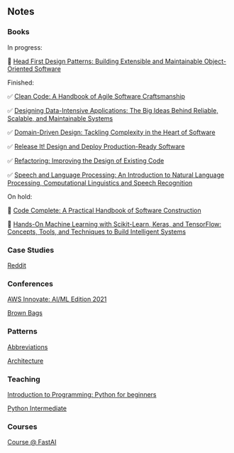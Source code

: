 ## Notes

### Books

In progress:

👀 [Head First Design Patterns: Building Extensible and Maintainable Object-Oriented Software](books/head-first-design-patterns/notes.md)

Finished:

✅ [Clean Code: A Handbook of Agile Software Craftsmanship](books/clean-code.md)

✅ [Designing Data-Intensive Applications: The Big Ideas Behind Reliable, Scalable, and Maintainable Systems](books/ddia.md)

✅ [Domain-Driven Design: Tackling Complexity in the Heart of Software](books/ddd.md)

✅ [Release It! Design and Deploy Production-Ready Software](books/release-it.md)

✅ [Refactoring: Improving the Design of Existing Code](books/refactoring.md)

✅ [Speech and Language Processing: An Introduction to Natural Language Processing, Computational Linguistics and Speech Recognition](books/nlp-book.md)

On hold:

🚫 [Code Complete: A Practical Handbook of Software Construction](books/code-complete.md)

🚫 [Hands-On Machine Learning with Scikit-Learn, Keras, and TensorFlow: Concepts, Tools, and Techniques to Build Intelligent Systems](books/hands-on-ml.md)

### Case Studies

[Reddit](case-studies/reddit.md)

### Conferences

[AWS Innovate: AI/ML Edition 2021](conferences/aws-innovate-ai-ml-21.md)

[Brown Bags](conferences/brown-bags.md)

### Patterns

[Abbreviations](patterns/abbreviations.md)

[Architecture](patterns/architecture.md)

### Teaching

[Introduction to Programming: Python for beginners](teaching/python-intro/)

[Python Intermediate](teaching/python-intermediate/)

### Courses

[Course @ FastAI](courses/fast-ai.md)
